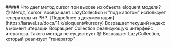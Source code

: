 <question>
##### Что дает метод cursor при вызове из объекта eloquent модели? 🙃
</question>

<description>
Метод `cursor` возвращает LazyCollection и "под капотом" использует генераторы из PHP.
[Подробнее в документации](https://laravel.su/docs/11.x/eloquent#kursory)
</description>

<answer>
Возращает текущий индекс в момент итерации
</answer>

<answer>
Возращает Collection реализующую интерфейс итератора.
</answer>

<answer>
Такого метода не существует 😎
</answer>

<correct>
Возращает LazyCollection, который реализует "генератор"
</correct>
